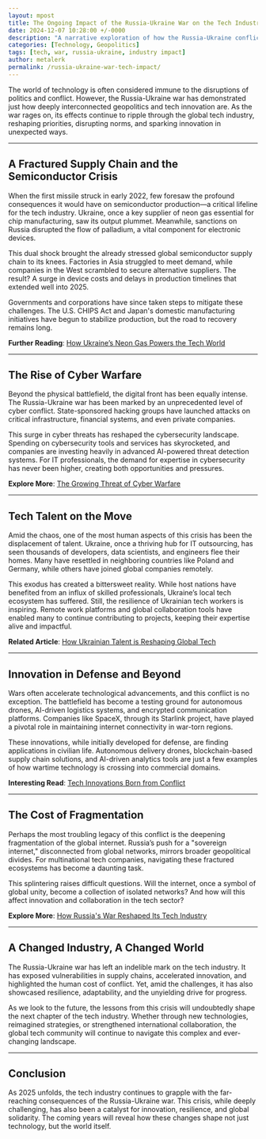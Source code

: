 ```yaml
---
layout: mpost
title: The Ongoing Impact of the Russia-Ukraine War on the Tech Industry in 2025
date: 2024-12-07 10:28:00 +/-0000
description: "A narrative exploration of how the Russia-Ukraine conflict has reshaped the global tech industry."
categories: [Technology, Geopolitics]
tags: [tech, war, russia-ukraine, industry impact]
author: metalerk
permalink: /russia-ukraine-war-tech-impact/
---
```


The world of technology is often considered immune to the disruptions of politics and conflict. However, the Russia-Ukraine war has demonstrated just how deeply interconnected geopolitics and tech innovation are. As the war rages on, its effects continue to ripple through the global tech industry, reshaping priorities, disrupting norms, and sparking innovation in unexpected ways.

---

## A Fractured Supply Chain and the Semiconductor Crisis

When the first missile struck in early 2022, few foresaw the profound consequences it would have on semiconductor production—a critical lifeline for the tech industry. Ukraine, once a key supplier of neon gas essential for chip manufacturing, saw its output plummet. Meanwhile, sanctions on Russia disrupted the flow of palladium, a vital component for electronic devices.

This dual shock brought the already stressed global semiconductor supply chain to its knees. Factories in Asia struggled to meet demand, while companies in the West scrambled to secure alternative suppliers. The result? A surge in device costs and delays in production timelines that extended well into 2025.

Governments and corporations have since taken steps to mitigate these challenges. The U.S. CHIPS Act and Japan's domestic manufacturing initiatives have begun to stabilize production, but the road to recovery remains long.

**Further Reading**: [How Ukraine’s Neon Gas Powers the Tech World](https://www.dnb.co.uk/content/dam/english/dnb-solutions/Dun_%26_Bradstreet%20-%20Impact_of_Russia-Ukraine_War_on_Technology_Sector.pdf)

---

## The Rise of Cyber Warfare

Beyond the physical battlefield, the digital front has been equally intense. The Russia-Ukraine war has been marked by an unprecedented level of cyber conflict. State-sponsored hacking groups have launched attacks on critical infrastructure, financial systems, and even private companies.

This surge in cyber threats has reshaped the cybersecurity landscape. Spending on cybersecurity tools and services has skyrocketed, and companies are investing heavily in advanced AI-powered threat detection systems. For IT professionals, the demand for expertise in cybersecurity has never been higher, creating both opportunities and pressures.

**Explore More**: [The Growing Threat of Cyber Warfare](https://www.iiss.org/globalassets/media-library---content--migration/files/research-papers/2024/01/impact-of-the-russiaukraine-war-on-national-cyber-planning_a-survey-of-ten-countries.pdf)

---

## Tech Talent on the Move

Amid the chaos, one of the most human aspects of this crisis has been the displacement of talent. Ukraine, once a thriving hub for IT outsourcing, has seen thousands of developers, data scientists, and engineers flee their homes. Many have resettled in neighboring countries like Poland and Germany, while others have joined global companies remotely.

This exodus has created a bittersweet reality. While host nations have benefited from an influx of skilled professionals, Ukraine’s local tech ecosystem has suffered. Still, the resilience of Ukrainian tech workers is inspiring. Remote work platforms and global collaboration tools have enabled many to continue contributing to projects, keeping their expertise alive and impactful.

**Related Article**: [How Ukrainian Talent is Reshaping Global Tech](https://www.aljazeera.com/economy/2024/2/2/how-ukrainian-tech-founders-operate-during-war)

---

## Innovation in Defense and Beyond

Wars often accelerate technological advancements, and this conflict is no exception. The battlefield has become a testing ground for autonomous drones, AI-driven logistics systems, and encrypted communication platforms. Companies like SpaceX, through its Starlink project, have played a pivotal role in maintaining internet connectivity in war-torn regions.

These innovations, while initially developed for defense, are finding applications in civilian life. Autonomous delivery drones, blockchain-based supply chain solutions, and AI-driven analytics tools are just a few examples of how wartime technology is crossing into commercial domains.

**Interesting Read**: [Tech Innovations Born from Conflict](https://www.reuters.com/world/europe/ukraine-sees-use-uncrewed-ground-vehicles-ai-targeting-drones-surging-next-year-2024-12-02/)

---

## The Cost of Fragmentation

Perhaps the most troubling legacy of this conflict is the deepening fragmentation of the global internet. Russia’s push for a "sovereign internet," disconnected from global networks, mirrors broader geopolitical divides. For multinational tech companies, navigating these fractured ecosystems has become a daunting task.

This splintering raises difficult questions. Will the internet, once a symbol of global unity, become a collection of isolated networks? And how will this affect innovation and collaboration in the tech sector?

**Explore More**: [How Russia's War Reshaped Its Tech Industry](https://www.technologyreview.com/2023/04/04/1070352/ukraine-war-russia-tech-industry-yandex-skolkovo/)

---

## A Changed Industry, A Changed World

The Russia-Ukraine war has left an indelible mark on the tech industry. It has exposed vulnerabilities in supply chains, accelerated innovation, and highlighted the human cost of conflict. Yet, amid the challenges, it has also showcased resilience, adaptability, and the unyielding drive for progress.

As we look to the future, the lessons from this crisis will undoubtedly shape the next chapter of the tech industry. Whether through new technologies, reimagined strategies, or strengthened international collaboration, the global tech community will continue to navigate this complex and ever-changing landscape.

---

## Conclusion

As 2025 unfolds, the tech industry continues to grapple with the far-reaching consequences of the Russia-Ukraine war. This crisis, while deeply challenging, has also been a catalyst for innovation, resilience, and global solidarity. The coming years will reveal how these changes shape not just technology, but the world itself.
